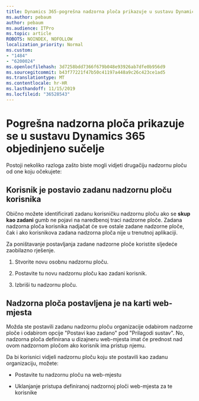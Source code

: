 ```yaml
---
title: Dynamics 365-pogrešna nadzorna ploča prikazuje u sustavu Dynamics 365 objedinjeno sučelje
ms.author: pebaum
author: pebaum
ms.audience: ITPro
ms.topic: article
ROBOTS: NOINDEX, NOFOLLOW
localization_priority: Normal
ms.custom:
- "1484"
- "6200024"
ms.openlocfilehash: 3d7258bdd7366f679b048e93926ab7dfe0b956d9
ms.sourcegitcommit: b43f77221f47b50c41197a448a9c26c423ce1ad5
ms.translationtype: MT
ms.contentlocale: hr-HR
ms.lasthandoff: 11/15/2019
ms.locfileid: "36528543"
---
```

# <a name="wrong-dashboard-shows-in-dynamics-365-unified-interface"></a>Pogrešna nadzorna ploča prikazuje se u sustavu Dynamics 365 objedinjeno sučelje

Postoji nekoliko razloga zašto biste mogli vidjeti drugačiju nadzornu ploču od one koju očekujete:

## <a name="the-user-has-set-a-user-default-dashboard"></a>Korisnik je postavio zadanu nadzornu ploču korisnika 

Obično možete identificirati zadanu korisničku nadzornu ploču ako se **skup kao zadani** gumb ne pojavi na naredbenoj traci nadzorne ploče. Zadana nadzorna ploča korisnika nadjačat će sve ostale zadane nadzorne ploče, čak i ako korisnikova zadana nadzorna ploča nije u trenutnoj aplikaciji.

Za poništavanje postavljanja zadane nadzorne ploče koristite sljedeće zaobilazno rješenje.

1. Stvorite novu osobnu nadzornu ploču.

2. Postavite tu novu nadzornu ploču kao zadani korisnik.

3. Izbriši tu nadzornu ploču.

## <a name="the-dashboard-is-set-in-the-sitemap"></a>Nadzorna ploča postavljena je na karti web-mjesta

Možda ste postavili zadanu nadzornu ploču organizacije odabirom nadzorne ploče i odabirom opcije "Postavi kao zadano" pod "Prilagodi sustav". No, nadzorna ploča definirana u dizajneru web-mjesta imat će prednost nad ovom nadzornom pločom ako korisnik ima pristup njemu.

Da bi korisnici vidjeli nadzornu ploču koju ste postavili kao zadanu organizaciju, možete:

* Postavite tu nadzornu ploču na web-mjestu

* Uklanjanje pristupa definiranoj nadzornoj ploči web-mjesta za te korisnike
